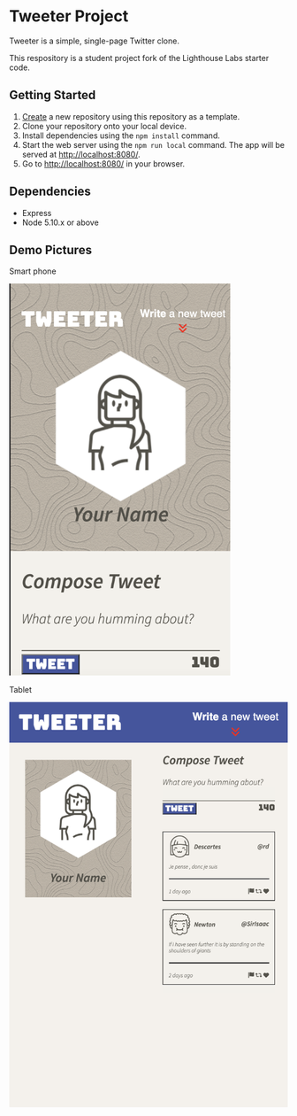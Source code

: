 # Tweeter Project

Tweeter is a simple, single-page Twitter clone.

This respository is a student project fork of the Lighthouse Labs starter code. 

## Getting Started

1. [Create](https://docs.github.com/en/repositories/creating-and-managing-repositories/creating-a-repository-from-a-template) a new repository using this repository as a template.
2. Clone your repository onto your local device.
3. Install dependencies using the `npm install` command.
3. Start the web server using the `npm run local` command. The app will be served at <http://localhost:8080/>.
4. Go to <http://localhost:8080/> in your browser.

## Dependencies

- Express
- Node 5.10.x or above

## Demo Pictures

Smart phone 

<img src="https://github.com/tofutigerz/tweeter/blob/master/docs/iphone_se.png" width="400px">

Tablet 

<img src="https://github.com/tofutigerz/tweeter/blob/master/docs/ipad_air.png" width="800px">
